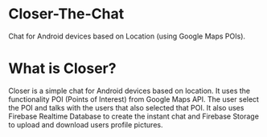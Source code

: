 # Closer-The-Chat
Chat for Android devices based on Location (using Google Maps POIs).

# What is Closer?
Closer is a simple chat for Android devices based on location. It uses the functionality POI (Points of Interest)
from Google Maps API.
The user select the POI and talks with the users that also selected that POI.
It also uses Firebase Realtime Database to create the instant chat and Firebase Storage to upload and download users
profile pictures.

